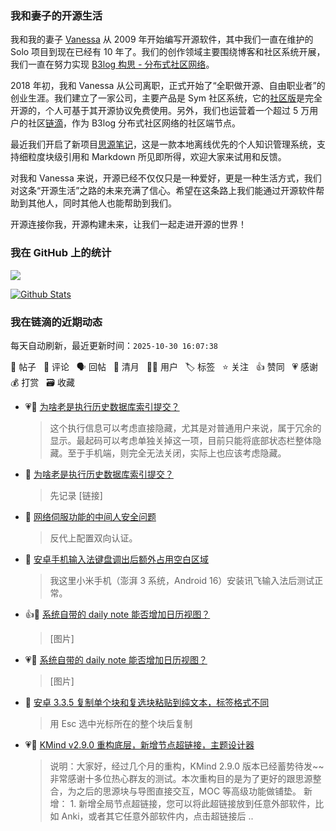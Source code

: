 ### 我和妻子的开源生活

我和我的妻子 [Vanessa](https://github.com/Vanessa219) 从 2009 年开始编写开源软件，其中我们一直在维护的 Solo 项目到现在已经有 10 年了。我们的创作领域主要围绕博客和社区系统开展，我们一直在努力实现 [B3log 构思 - 分布式社区网络](https://ld246.com/article/1546941897596)。

2018 年初，我和 Vanessa 从公司离职，正式开始了“全职做开源、自由职业者”的创业生涯。我们建立了一家公司，主要产品是 Sym 社区系统，它的[社区版](https://github.com/88250/symphony)是完全开源的，个人可基于其开源协议免费使用。另外，我们也运营着一个超过 5 万用户的社区[链滴](https://ld246.com)，作为 B3log 分布式社区网络的社区端节点。

最近我们开启了新项目[思源笔记](https://github.com/siyuan-note/siyuan)，这是一款本地离线优先的个人知识管理系统，支持细粒度块级引用和 Markdown 所见即所得，欢迎大家来试用和反馈。

对我和 Vanessa 来说，开源已经不仅仅只是一种爱好，更是一种生活方式，我们对这条“开源生活”之路的未来充满了信心。希望在这条路上我们能通过开源软件帮助到其他人，同时其他人也能帮助到我们。

开源连接你我，开源构建未来，让我们一起走进开源的世界！

### 我在 GitHub 上的统计

<a title="Hits" target="_blank" href="https://github.com/88250/88250"><img src="https://hits.b3log.org/88250/88250.svg"></a>

[![Github Stats](https://github-readme-stats.vercel.app/api?username=88250&theme=tokyonight&show_icons=true)](https://github.com/88250)

<!--events start -->

### 我在链滴的近期动态

每天自动刷新，最近更新时间：`2025-10-30 16:07:38`

📝 帖子 &nbsp; 💬 评论 &nbsp; 🗣 回帖 &nbsp; 🌙 清月 &nbsp; 👨‍💻 用户 &nbsp; 🏷️ 标签 &nbsp; ⭐️ 关注 &nbsp; 👍 赞同 &nbsp; 💗 感谢 &nbsp; 💰 打赏 &nbsp; 🗃 收藏

* 💗💬 [为啥老是执行历史数据库索引提交？](https://ld246.com/article/1761567493514/comment/1761574718446#comments)

  > 这个执行信息可以考虑直接隐藏，尤其是对普通用户来说，属于冗余的显示。最起码可以考虑单独关掉这一项，目前只能将底部状态栏整体隐藏。至于手机端，则完全无法关闭，实际上也应该考虑隐藏。
* 💬 [为啥老是执行历史数据库索引提交？](https://ld246.com/article/1761567493514/comment/1761704098651#comments)

  > 先记录 [链接]
* 💬 [网络伺服功能的中间人安全问题](https://ld246.com/article/1761646772043/comment/1761662784490#comments)

  > 反代上配置双向认证。
* 💬 [安卓手机输入法键盘调出后额外占用空白区域](https://ld246.com/article/1761451742473/comment/1761452565625#comments)

  > 我这里小米手机（澎湃 3 系统，Android 16）安装讯飞输入法后测试正常。
* 👍💬 [系统自带的 daily note 能否增加日历视图？](https://ld246.com/article/1761412007042/comment/1761412729989#comments)

  > [图片]
* 💗💬 [系统自带的 daily note 能否增加日历视图？](https://ld246.com/article/1761412007042/comment/1761412729989#comments)

  > [图片]
* 💬 [安卓 3.3.5 复制单个块和复选块粘贴到纯文本，标签格式不同](https://ld246.com/article/1761357641413/comment/1761359118917#comments)

  > 用 Esc 选中光标所在的整个块后复制
* 💗📝 [KMind v2.9.0 重构底层，新增节点超链接，主题设计器](https://ld246.com/article/1761308931910)

  > 说明：大家好，经过几个月的重构，KMind 2.9.0 版本已经蓄势待发~~非常感谢十多位热心群友的测试。本次重构目的是为了更好的跟思源整合，为之后的思源块与导图直接交互，MOC 等高级功能做铺垫。 新增： 1. 新增全局节点超链接，您可以将此超链接放到任意外部软件，比如 Anki，或者其它任意外部软件内，点击超链接后 ..


<!--events end -->
